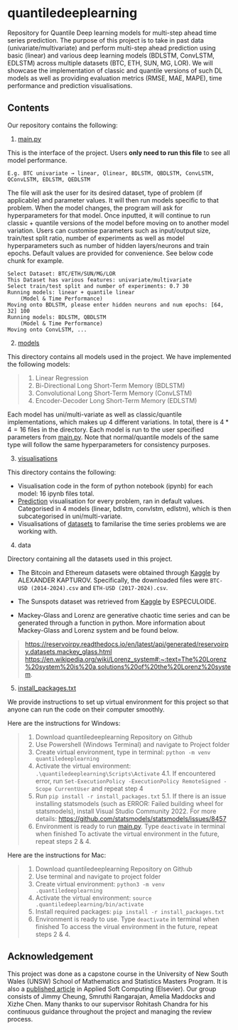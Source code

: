 # quantiledeeplearning

Repository for Quantile Deep learning models for multi-step ahead time series prediction. The purpose of this project is to take in past data (univariate/multivariate) and perform multi-step ahead prediction using basic (linear) and various deep learning models (BDLSTM, ConvLSTM, EDLSTM) across multiple datasets (BTC, ETH, SUN, MG, LOR). We will showcase the implementation of classic and quantile versions of such DL models as well as providing evaluation metrics (RMSE, MAE, MAPE), time performance and prediction visualisations.

## Contents

Our repository contains the following:

1. [main.py](main.py)

This is the interface of the project. Users **only need to run this file** to see all model performance. 

```
E.g. BTC univariate → linear, Qlinear, BDLSTM, QBDLSTM, ConvLSTM, QConvLSTM, EDLSTM, QEDLSTM
```

The file will ask the user for its desired dataset, type of problem (if applicable) and parameter values. It will then run models specific to that problem. When the model changes, the program will ask for hyperparameters for that model. Once inputted, it will continue to run classic + quantile versions of the model before moving on to another model variation. Users can customise parameters such as input/output size, train/test split ratio, number of experiments as well as model hyperparameters such as number of hidden layers/neurons and train epochs. Default values are provided for convenience. See below code chunk for example.

```
Select Dataset: BTC/ETH/SUN/MG/LOR
This Dataset has various features: univariate/multivariate
Select train/test split and number of experiments: 0.7 30
Running models: linear + quantile linear
	(Model & Time Performance)
Moving onto BDLSTM, please enter hidden neurons and num epochs: [64, 32] 100
Running models: BDLSTM, QBDLSTM
	(Model & Time Performance)
Moving onto ConvLSTM, ...
```

2. [models](models/)

This directory contains all models used in the project. We have implemented the following models:

>	1. Linear Regression
>	2. Bi-Directional Long Short-Term Memory (BDLSTM)
>	3. Convolutional Long Short-Term Memory (ConvLSTM)
>	4. Encoder-Decoder Long Short-Term Memory (EDLSTM)

Each model has uni/multi-variate as well as classic/quantile implementations, which makes up 4 different variations. In total, there is $4 * 4 = 16$ files in the directory. Each model is run to the user specified parameters from [main.py](main.py). Note that normal/quantile models of the same type will follow the same hyperparameters for consistency purposes.

3. [visualisations](visualisations/)

This directory contains the following:

* Visualisation code in the form of python notebook (ipynb) for each model: 16 ipynb files total.
* [Prediction](visualisations/results) visualisation for every problem, ran in default values. Categorised in 4 models (linear, bdlstm, convlstm, edlstm), which is then subcategorised in uni/multi-variate.
* Visualisations of [datasets](visualisations/dataset%20visualisations) to familarise the time series problems we are working with.

4. data

Directory containing all the datasets used in this project.

* The Bitcoin and Ethereum datasets were obtained through [Kaggle](https://www.kaggle.com/datasets/kapturovalexander/bitcoin-and-ethereum-prices-from-start-to-2023?select=BTC-USD+%282014-2024%29.csv) by ALEXANDER KAPTUROV. Specifically, the downloaded files were `BTC-USD (2014-2024).csv` and `ETH-USD (2017-2024).csv`.

* The Sunspots dataset was retrieved from [Kaggle](https://www.kaggle.com/datasets/robervalt/sunspots) by ESPECULOIDE.

* Mackey-Glass and Lorenz are generative chaotic time series and can be generated through a function in python. More information about Mackey-Glass and Lorenz system and be found below.

> https://reservoirpy.readthedocs.io/en/latest/api/generated/reservoirpy.datasets.mackey_glass.html
> https://en.wikipedia.org/wiki/Lorenz_system#:~:text=The%20Lorenz%20system%20is%20a,solutions%20of%20the%20Lorenz%20system.

5. [install_packages.txt](install_packages.txt)

We provide instructions to set up virtual environment for this project so that anyone can run the code on their computer smoothly. 

Here are the instructions for Windows:

>	1. Download quantiledeeplearning Repository on Github
>	2. Use Powershell (Windows Terminal) and navigate to Project folder
>	3. Create virtual environment, type in terminal: `python -m venv quantiledeeplearning`
>	4. Activate the virtual environment: `.\quantiledeeplearning\Scripts\Activate`
>		4.1. If encountered error, run `Set-ExecutionPolicy -ExecutionPolicy RemoteSigned -Scope CurrentUser` and repeat step 4
>	5. Run `pip install -r install_packages.txt`
>		5.1. If there is an issue installing statsmodels (such as ERROR: Failed building wheel for statsmodels), install Visual Studio Community 2022. For more details: https://github.com/statsmodels/statsmodels/issues/8457
>	6. Environment is ready to run [main.py](main.py). Type `deactivate` in terminal when finished
>	To activate the virtual environment in the future, repeat steps 2 & 4.

Here are the instructions for Mac:

>	1. Download quantiledeeplearning Repository on Github
>	2. Use terminal and navigate to project folder
>	3. Create virtual environment: `python3 -m venv .quantiledeeplearning`
>	4. Activate the virtual environment: `source .quantiledeeplearning/bin/activate`
>	5. Install required packages: `pip install -r install_packages.txt`
>	6. Environment is ready to use. Type `deactivate` in terminal when finished
>	To access the virual environment in the future, repeat steps 2 & 4.

## Acknowledgement

This project was done as a capstone course in the University of New South Wales (UNSW) School of Mathematics and Statistics Masters Program. It is also a [published article](https://doi.org/10.1016/j.asoc.2025.114043) in Applied Soft Computing (Elsevier). Our group consists of Jimmy Cheung, Smruthi Rangarajan, Amelia Maddocks and Xizhe Chen. Many thanks to our supervisor Rohitash Chandra for his continuous guidance throughout the project and managing the review process.
